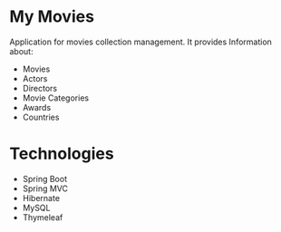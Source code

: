 # My Movies
Application for movies collection management. It provides Information about:

- Movies
- Actors
- Directors
- Movie Categories
- Awards
- Countries

# Technologies

- Spring Boot
- Spring MVC
- Hibernate
- MySQL
- Thymeleaf



